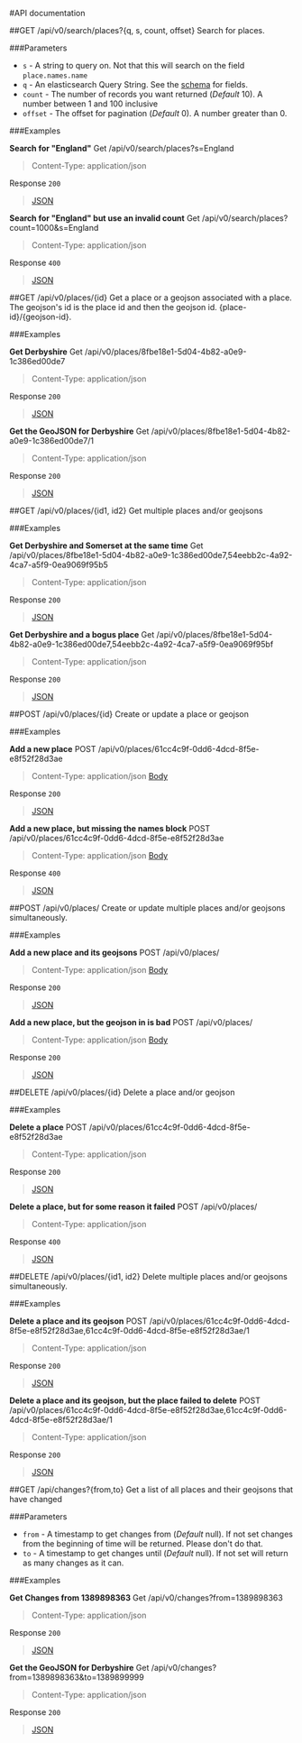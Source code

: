 #API documentation



##GET /api/v0/search/places?{q, s, count, offset}
Search for places.

###Parameters
* `s` - A string to query on. Not that this will search on the field `place.names.name`
* `q` - An elasticsearch Query String. See the [schema](https://github.com/openplacedatabase/www/blob/master/SCHEMA.md) for fields.
* `count` - The number of records you want returned (*Default* 10). A number between 1 and 100 inclusive
* `offset` - The offset for pagination (*Default* 0). A number greater than 0.

###Examples

**Search for "England"**
Get /api/v0/search/places?s=England
> Content-Type: application/json

Response `200`
> [JSON](api_examples/search-england-200.json)

**Search for "England" but use an invalid count**
Get /api/v0/search/places?count=1000&s=England
> Content-Type: application/json

Response `400`
> [JSON](api_examples/search-england-400.json)



##GET /api/v0/places/{id}
Get a place or a geojson associated with a place. 
The geojson's id is the place id and then the geojson id. {place-id}/{geojson-id}.

###Examples

**Get Derbyshire**
Get /api/v0/places/8fbe18e1-5d04-4b82-a0e9-1c386ed00de7
> Content-Type: application/json

Response `200`
> [JSON](api_examples/get-derbyshire-place.json)

**Get the GeoJSON for Derbyshire**
Get /api/v0/places/8fbe18e1-5d04-4b82-a0e9-1c386ed00de7/1
> Content-Type: application/json

Response `200`
> [JSON](api_examples/get-derbyshire-geojson.json)



##GET /api/v0/places/{id1, id2}
Get multiple places and/or geojsons

###Examples

**Get Derbyshire and Somerset at the same time**
Get /api/v0/places/8fbe18e1-5d04-4b82-a0e9-1c386ed00de7,54eebb2c-4a92-4ca7-a5f9-0ea9069f95b5
> Content-Type: application/json

Response `200`
> [JSON](api_examples/multiget-derbyshire-somerset-geojson.json)

**Get Derbyshire and a bogus place**
Get /api/v0/places/8fbe18e1-5d04-4b82-a0e9-1c386ed00de7,54eebb2c-4a92-4ca7-a5f9-0ea9069f95bf
> Content-Type: application/json

Response `200`
> [JSON](api_examples/multiget-derbyshire-bogus-geojson.json)



##POST /api/v0/places/{id}
Create or update a place or geojson

###Examples

**Add a new place**
POST /api/v0/places/61cc4c9f-0dd6-4dcd-8f5e-e8f52f28d3ae
> Content-Type: application/json
> [Body](api_examples/post-place-200-request.json)

Response `200`
> [JSON](api_examples/post-place-200-response.json)

**Add a new place, but missing the names block**
POST /api/v0/places/61cc4c9f-0dd6-4dcd-8f5e-e8f52f28d3ae
> Content-Type: application/json
> [Body](api_examples/post-place-400-request.json)

Response `400`
> [JSON](api_examples/post-place-400.json)



##POST /api/v0/places/
Create or update multiple places and/or geojsons simultaneously.

###Examples

**Add a new place and its geojsons**
POST /api/v0/places/
> Content-Type: application/json
> [Body](api_examples/multipost-place-200-request.json)

Response `200`
> [JSON](api_examples/multipost-place-200-response.json)

**Add a new place, but the geojson in is bad**
POST /api/v0/places/
> Content-Type: application/json
> [Body](api_examples/multipost-place-400-request.json)

Response `200`
> [JSON](api_examples/multipost-place-400.json)



##DELETE /api/v0/places/{id}
Delete a place and/or geojson

###Examples

**Delete a place**
POST /api/v0/places/61cc4c9f-0dd6-4dcd-8f5e-e8f52f28d3ae
> Content-Type: application/json

Response `200`
> [JSON](api_examples/delete-place-200.json)

**Delete a place, but for some reason it failed**
POST /api/v0/places/
> Content-Type: application/json

Response `400`
> [JSON](api_examples/delete-place-400.json)



##DELETE /api/v0/places/{id1, id2}
Delete multiple places and/or geojsons simultaneously.

###Examples

**Delete a place and its geojson**
POST /api/v0/places/61cc4c9f-0dd6-4dcd-8f5e-e8f52f28d3ae,61cc4c9f-0dd6-4dcd-8f5e-e8f52f28d3ae/1
> Content-Type: application/json

Response `200`
> [JSON](api_examples/multidelete-place-200.json)

**Delete a place and its geojson, but the place failed to delete**
POST /api/v0/places/61cc4c9f-0dd6-4dcd-8f5e-e8f52f28d3ae,61cc4c9f-0dd6-4dcd-8f5e-e8f52f28d3ae/1
> Content-Type: application/json

Response `200`
> [JSON](api_examples/multidelete-place-400.json)


##GET /api/changes?{from,to}
Get a list of all places and their geojsons that have changed

###Parameters
* `from` - A timestamp to get changes from (*Default* null). If not set changes from the beginning of time will be returned. Please don't do that.
* `to` - A timestamp to get changes until (*Default* null). If not set will return as many changes as it can.

###Examples

**Get Changes from 1389898363**
Get /api/v0/changes?from=1389898363
> Content-Type: application/json

Response `200`
> [JSON](api_examples/get-changes-from.json)

**Get the GeoJSON for Derbyshire**
Get /api/v0/changes?from=1389898363&to=1389899999
> Content-Type: application/json

Response `200`
> [JSON](api_examples/get-changes-from-to.json)

